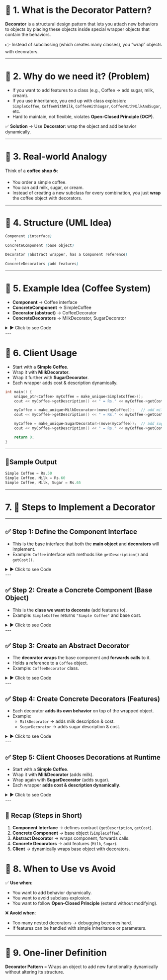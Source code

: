 # 🔹 1. What is the Decorator Pattern?

**Decorator** is a structural design pattern that lets you attach new behaviors to objects by placing these objects inside special wrapper objects that contain the behaviors.

👉 Instead of subclassing (which creates many classes), you “wrap” objects with decorators.

---

# 🔹 2. Why do we need it? (Problem)

- If you want to add features to a class (e.g., Coffee → add sugar, milk, cream).  
- If you use inheritance, you end up with class explosion:  
  `SimpleCoffee`, `CoffeeWithMilk`, `CoffeeWithSugar`, `CoffeeWithMilkAndSugar`, etc.  
- Hard to maintain, not flexible, violates **Open-Closed Principle (OCP)**.  

✅ **Solution** → Use **Decorator**: wrap the object and add behavior dynamically.

---

# 🔹 3. Real-world Analogy

Think of a **coffee shop ☕**:
- You order a simple coffee.  
- You can add milk, sugar, or cream.  
- Instead of creating a new subclass for every combination, you just **wrap** the coffee object with decorators.  

---

# 🔹 4. Structure (UML Idea)

```scss
Component (interface)
    ↑
ConcreteComponent (base object)
    ↑
Decorator (abstract wrapper, has a Component reference)
    ↑
ConcreteDecorators (add features)
```


---

# 🔹 5. Example Idea (Coffee System)

- **Component** → Coffee interface  
- **ConcreteComponent** → SimpleCoffee  
- **Decorator (abstract)** → CoffeeDecorator  
- **ConcreteDecorators** → MilkDecorator, SugarDecorator  

<details>
<summary>▶️ Click to see Code</summary>

```cpp
#include <iostream>
#include <memory>
using namespace std;

// ---- Component ----
class Coffee {
public:
    virtual string getDescription() = 0;
    virtual double getCost() = 0;
    virtual ~Coffee() {}
};

// ---- Concrete Component ----
class SimpleCoffee : public Coffee {
public:
    string getDescription() override { return "Simple Coffee"; }
    double getCost() override { return 50.0; }
};

// ---- Decorator (abstract wrapper) ----
class CoffeeDecorator : public Coffee {
protected:
    unique_ptr<Coffee> coffee;
public:
    CoffeeDecorator(unique_ptr<Coffee> c) : coffee(move(c)) {}
};

// ---- Concrete Decorators ----
class MilkDecorator : public CoffeeDecorator {
public:
    MilkDecorator(unique_ptr<Coffee> c) : CoffeeDecorator(move(c)) {}
    string getDescription() override { return coffee->getDescription() + ", Milk"; }
    double getCost() override { return coffee->getCost() + 10.0; }
};

class SugarDecorator : public CoffeeDecorator {
public:
    SugarDecorator(unique_ptr<Coffee> c) : CoffeeDecorator(move(c)) {}
    string getDescription() override { return coffee->getDescription() + ", Sugar"; }
    double getCost() override { return coffee->getCost() + 5.0; }
};
```
</details>
---

# 🔹 6. Client Usage

- Start with a **Simple Coffee**.  
- Wrap it with **MilkDecorator**.  
- Wrap it further with **SugarDecorator**.  
- Each wrapper adds cost & description dynamically.  
```cpp
int main() {
    unique_ptr<Coffee> myCoffee = make_unique<SimpleCoffee>();
    cout << myCoffee->getDescription() << " = Rs." << myCoffee->getCost() << endl;

    myCoffee = make_unique<MilkDecorator>(move(myCoffee));   // add milk
    cout << myCoffee->getDescription() << " = Rs." << myCoffee->getCost() << endl;

    myCoffee = make_unique<SugarDecorator>(move(myCoffee));  // add sugar
    cout << myCoffee->getDescription() << " = Rs." << myCoffee->getCost() << endl;

    return 0;
}
```

---

## 🔹Sample Output
```cpp
Simple Coffee = Rs.50
Simple Coffee, Milk = Rs.60
Simple Coffee, Milk, Sugar = Rs.65
```


---

# 7. 🔹 Steps to Implement a Decorator

---

## ✅ Step 1: Define the Component Interface
- This is the base interface that both the **main object** and **decorators** will implement.  
- Example: `Coffee` interface with methods like `getDescription()` and `getCost()`.
<details>
<summary>▶️ Click to see Code</summary>

```cpp
class Coffee {
public:
    virtual string getDescription() = 0;
    virtual double getCost() = 0;
    virtual ~Coffee() {}
};
```
</details>
---

## ✅ Step 2: Create a Concrete Component (Base Object)
- This is the **class we want to decorate** (add features to).  
- Example: `SimpleCoffee` returns `"Simple Coffee"` and base cost.
<details>
<summary>▶️ Click to see Code</summary>

```cpp
class SimpleCoffee : public Coffee {
public:
    string getDescription() override { return "Simple Coffee"; }
    double getCost() override { return 50.0; }
};

```

</details>
---

## ✅ Step 3: Create an Abstract Decorator
- The **decorator wraps** the base component and **forwards calls** to it.  
- Holds a reference to a `Coffee` object.  
- Example: `CoffeeDecorator` class.
<details>
<summary>▶️ Click to see Code</summary>

```cpp
class CoffeeDecorator : public Coffee {
protected:
    unique_ptr<Coffee> coffee;  // wrapped object
public:
    CoffeeDecorator(unique_ptr<Coffee> c) : coffee(move(c)) {}
};

```
</details>
---

## ✅ Step 4: Create Concrete Decorators (Features)
- Each decorator **adds its own behavior** on top of the wrapped object.  
- Example:  
  - `MilkDecorator` → adds milk description & cost.  
  - `SugarDecorator` → adds sugar description & cost.  
<details>
<summary>▶️ Click to see Code</summary>

```cpp
class MilkDecorator : public CoffeeDecorator {
public:
    MilkDecorator(unique_ptr<Coffee> c) : CoffeeDecorator(move(c)) {}
    string getDescription() override { return coffee->getDescription() + ", Milk"; }
    double getCost() override { return coffee->getCost() + 10.0; }
};

class SugarDecorator : public CoffeeDecorator {
public:
    SugarDecorator(unique_ptr<Coffee> c) : CoffeeDecorator(move(c)) {}
    string getDescription() override { return coffee->getDescription() + ", Sugar"; }
    double getCost() override { return coffee->getCost() + 5.0; }
};
```
</details>
---

## ✅ Step 5: Client Chooses Decorations at Runtime
- Start with a **Simple Coffee**.  
- Wrap it with **MilkDecorator** (adds milk).  
- Wrap again with **SugarDecorator** (adds sugar).  
- Each wrapper **adds cost & description dynamically**.  
<details>
<summary>▶️ Click to see Code</summary>

```cpp
int main() {
    unique_ptr<Coffee> myCoffee = make_unique<SimpleCoffee>();
    cout << myCoffee->getDescription() << " = Rs." << myCoffee->getCost() << endl;

    myCoffee = make_unique<MilkDecorator>(move(myCoffee));   // add milk
    cout << myCoffee->getDescription() << " = Rs." << myCoffee->getCost() << endl;

    myCoffee = make_unique<SugarDecorator>(move(myCoffee));  // add sugar
    cout << myCoffee->getDescription() << " = Rs." << myCoffee->getCost() << endl;

    return 0;
}
```
</details>
---

## 🔹 Recap (Steps in Short)
1. **Component Interface** → defines contract (`getDescription`, `getCost`).  
2. **Concrete Component** → base object (`SimpleCoffee`).  
3. **Abstract Decorator** → wraps component, forwards calls.  
4. **Concrete Decorators** → add features (`Milk`, `Sugar`).  
5. **Client** → dynamically wraps base object with decorators.  


# 🔹 8. When to Use vs Avoid

✅ **Use when**:  
- You want to add behavior dynamically.  
- You want to avoid subclass explosion.  
- You want to follow **Open-Closed Principle** (extend without modifying).  

❌ **Avoid when**:  
- Too many nested decorators → debugging becomes hard.  
- If features can be handled with simple inheritance or parameters.  

---

# 🔹 9. One-liner Definition

**Decorator Pattern** = Wraps an object to add new functionality dynamically without altering its structure.  

